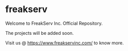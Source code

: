 freakserv
===

Welcome to FreakServ Inc. Official Repository.

The projects will be added soon.

Visit us @ https://www.freakservinc.com/ to know more.